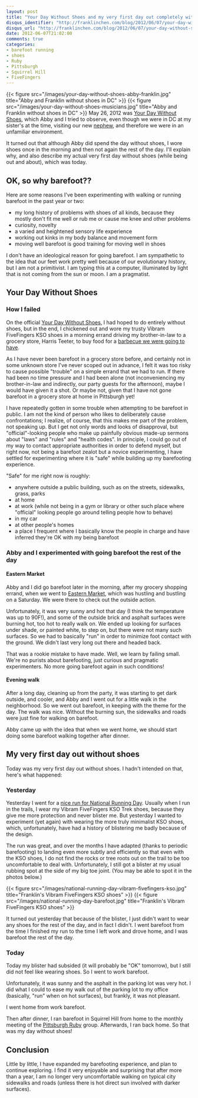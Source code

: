 ```yaml
---
layout: post
title: "Your Day Without Shoes and my very first day out completely without shoes"
disqus_identifier: "http://franklinchen.com/blog/2012/06/07/your-day-without-shoes-and-my-very-first-day-out-completely-without-shoes/"
disqus_url: "http://franklinchen.com/blog/2012/06/07/your-day-without-shoes-and-my-very-first-day-out-completely-without-shoes/"
date: 2012-06-07T21:02:00
comments: true
categories: 
- barefoot running
- shoes
- Ruby
- Pittsburgh
- Squirrel Hill
- FiveFingers
---
```

{{< figure src="/images/your-day-without-shoes-abby-franklin.jpg" title="Abby and Franklin without shoes in DC" >}}
{{< figure src="/images/your-day-without-shoes-musicians.jpg" title="Abby and Franklin without shoes in DC" >}}
May 26, 2012 was [Your Day Without Shoes](http://www.primalfootalliance.org/ydws/), which Abby and I tried to observe, even though we were in DC at my sister's at the time, visiting our new [nephew](/categories/nephew/), and therefore we were in an unfamiliar environment.

It turned out that although Abby did spend the day without shoes, I wore shoes once in the morning and then not again the rest of the day. I'll explain why, and also describe my actual very first day without shoes (while being out and about), which was today.

<!--more-->

## OK, so why barefoot??

Here are some reasons I've been experimenting with walking or running barefoot in the past year or two:

- my long history of problems with shoes of all kinds, because they mostly don't fit me well or rub me or cause me knee and other problems
- curiosity, novelty
- a varied and heightened sensory life experience
- working out kinks in my body balance and movement form
- moving well barefoot is good training for moving well in shoes

I don't have an ideological reason for going barefoot. I am sympathetic to the idea that our feet work pretty well because of our evolutionary history, but I am not a primitivist. I am typing this at a computer, illuminated by light that is not coming from the sun or moon. I am a pragmatist.

## Your Day Without Shoes

### How I failed

On the official [Your Day Without Shoes](http://www.primalfootalliance.org/ydws/), I had hoped to do entirely without shoes, but in the end, I chickened out and wore my trusty Vibram FiveFingers KSO shoes in a morning errand driving my brother-in-law to a grocery store, Harris Teeter, to buy food for a [barbecue we were going to have](/blog/2012/05/31/some-pretty-attacking-chess-at-a-party-last-weekend/).

As I have never been barefoot in a grocery store before, and certainly not in some unknown store I've never scoped out in advance, I felt it was too risky to cause possible "trouble" on a simple errand that we had to run. If there had been no time pressure and I had been alone (not inconveniencing my brother-in-law and indirectly, our party guests for the afternoon), maybe I would have given it a shot. Or maybe not, given that I have not gone barefoot in a grocery store at home in Pittsburgh yet!

I have repeatedly gotten in some trouble when attempting to be barefoot in public. I am not the kind of person who likes to deliberately cause confrontations; I realize, of course, that this makes me part of the problem, not speaking up. But I get not only words and looks of disapproval, but "official"-looking people who make up painfully obvious made-up sermons about "laws" and "rules" and "health codes". In principle, I could go out of my way to contact appropriate authorities in order to defend myself, but right now, not being a barefoot zealot but a novice experimenting, I have settled for experimenting where it is "safe" while building up my barefooting experience.

"Safe" for me right now is roughly:

- anywhere outside a public building, such as on the streets, sidewalks, grass, parks
- at home
- at work (while not being in a gym or library or other such place where "official" looking people go around telling people how to behave)
- in my car
- at other people's homes
- a place I frequent where I basically know the people in charge and have inferred they're OK with my being barefoot

### Abby and I experimented with going barefoot the rest of the day

#### Eastern Market

Abby and I did go barefoot later in the morning, after my grocery shopping errand, when we went to [Eastern Market](http://www.easternmarket-dc.org/), which was hustling and bustling on a Saturday. We were there to check out the outside action.

Unfortunately, it was very sunny and hot that day (I think the temperature was up to 90F!), and some of the outside brick and asphalt surfaces were burning hot, too hot to really walk on. We ended up looking for surfaces under shade, or painted white, to step on, but there were not many such surfaces. So we had to basically "run" in order to minimize foot contact with the ground. We didn't last very long out there and headed back.

That was a rookie mistake to have made. Well, we learn by failing small. We're no purists about barefooting, just curious and pragmatic experimenters. No more going barefoot again in such conditions!

#### Evening walk

After a long day, cleaning up from the party, it was starting to get dark outside, and cooler, and Abby and I went out for a little walk in the neighborhood. So we went out barefoot, in keeping with the theme for the day. The walk was nice. Without the burning sun, the sidewalks and roads were just fine for walking on barefoot.

Abby came up with the idea that when we went home, we should start doing some barefoot walking together after dinner.

## My very first day out without shoes

Today was my very first day out without shoes. I hadn't intended on that, here's what happened:

### Yesterday

Yesterday I went for a [nice run for National Running Day](/blog/2012/06/06/i-celebrated-national-running-day-in-schenley-park-remembering-how-i-began-to-run-13-year-ago/). Usually when I run in the trails, I wear my Vibram FiveFingers KSO Trek shoes, because they give me more protection and never blister me. But yesterday I wanted to experiment (yet again) with wearing the more truly minimalist KSO shoes, which, unfortunately, have had a history of blistering me badly because of the design.

The run was great, and over the months I have adapted (thanks to periodic barefooting) to landing even more subtly and efficiently so that even with the KSO shoes, I do not find the rocks or tree roots out on the trail to be too uncomfortable to deal with. Unfortunately, I still got a blister at my usual rubbing spot at the side of my big toe joint. (You may be able to spot it in the photos below.)

{{< figure src="/images/national-running-day-vibram-fivefingers-kso.jpg" title="Franklin's Vibram FiveFingers KSO shoes" >}}
{{< figure src="/images/national-running-day-barefoot.jpg" title="Franklin's Vibram FiveFingers KSO shoes" >}}

It turned out yesterday that because of the blister, I just didn't want to wear any shoes for the rest of the day, and in fact I didn't. I went barefoot from the time I finished my run to the time I left work and drove home, and I was barefoot the rest of the day.

### Today

Today my blister had subsided (it will probably be "OK" tomorrow), but I still did not feel like wearing shoes. So I went to work barefoot.

Unfortunately, it was sunny and the asphalt in the parking lot was very hot. I did what I could to ease my walk out of the parking lot to my office (basically, "run" when on hot surfaces), but frankly, it was not pleasant.

I went home from work barefoot.

Then after dinner, I ran barefoot in Squirrel Hill from home to the monthly meeting of the [Pittsburgh Ruby](http://pghrb.heroku.com/) group. Afterwards, I ran back home. So that was my day without shoes!

## Conclusion

Little by little, I have expanded my barefooting experience, and plan to continue exploring. I find it very enjoyable and surprising that after more than a year, I am no longer very uncomfortable walking on typical city sidewalks and roads (unless there is hot direct sun involved with darker surfaces).
